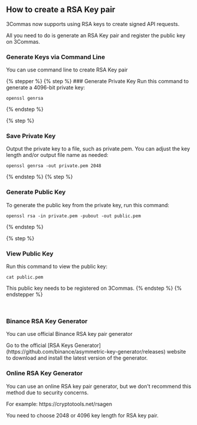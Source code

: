 
## How to create a RSA Key pair
<p>
3Commas now supports using RSA keys to create signed API requests.
</p>
<p>
All you need to do is generate an RSA Key pair and register the public key on 3Commas.
</p>

### Generate Keys via Command Line<br>
<p>
You can use command line to create RSA Key pair
</p>
{% stepper %} 
{% step %}
### Generate Private Key
Run this command to generate a 4096-bit private key:

```
openssl genrsa
```
{% endstep %} 

{% step %}
### Save Private Key
Output the private key to a file, such as private.pem. You can adjust the key length and/or output file name as needed:

```
openssl genrsa -out private.pem 2048
```
{% endstep %}
{% step %}

### Generate Public Key
To generate the public key from the private key, run this command:

```
openssl rsa -in private.pem -pubout -out public.pem
```
{% endstep %} 

{% step %}
### View Public Key
Run this command to view the public key:

```
cat public.pem
```
This public key needs to be registered on 3Commas.
{% endstep %} 
{% endstepper %}

<br>

### Binance RSA Key Generator
<p>
You can use official Binance RSA key pair generator
</p>
<p>
Go to the official [RSA Keys Generator](https://github.com/binance/asymmetric-key-generator/releases) website to download and install the latest version of the generator.
</p>

### Online RSA Key Generator
<p>
You can use an online RSA key pair generator, but we don't recommend this method due to security concerns.</p>
<p>
For example: 
https://cryptotools.net/rsagen
</p>
<p>
You need to choose 2048 or 4096 key length for RSA key pair.
</p>
